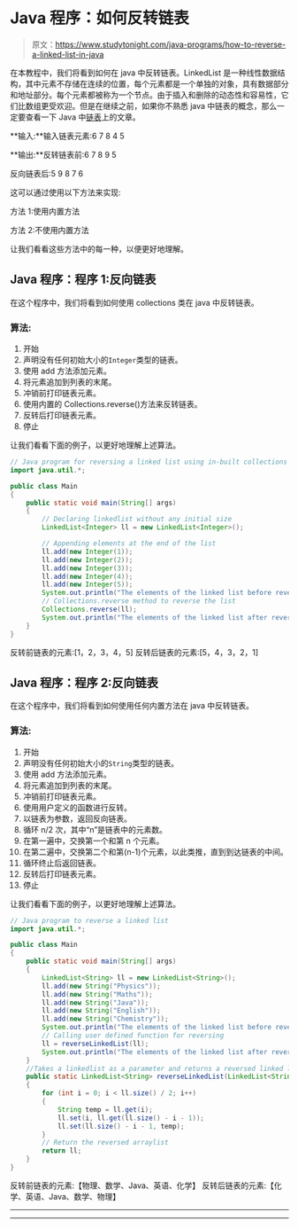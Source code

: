 # Java 程序：如何反转链表

> 原文：<https://www.studytonight.com/java-programs/how-to-reverse-a-linked-list-in-java>

在本教程中，我们将看到如何在 java 中反转链表。LinkedList 是一种线性数据结构，其中元素不存储在连续的位置，每个元素都是一个单独的对象，具有数据部分和地址部分。每个元素都被称为一个节点。由于插入和删除的动态性和容易性，它们比数组更受欢迎。但是在继续之前，如果你不熟悉 java 中链表的概念，那么一定要查看一下 Java 中[链表](https://www.studytonight.com/java/linkedlist-in-collection-framework.php)上的文章。

**输入:**输入链表元素:6 7 8 4 5

**输出:**反转链表前:6 7 8 9 5

反向链表后:5 9 8 7 6

这可以通过使用以下方法来实现:

方法 1:使用内置方法

方法 2:不使用内置方法

让我们看看这些方法中的每一种，以便更好地理解。

## Java 程序：程序 1:反向链表

在这个程序中，我们将看到如何使用 collections 类在 java 中反转链表。

### 算法:

1.  开始
2.  声明没有任何初始大小的`Integer`类型的链表。
3.  使用 add 方法添加元素。
4.  将元素追加到列表的末尾。
5.  冲销前打印链表元素。
6.  使用内置的 Collections.reverse()方法来反转链表。
7.  反转后打印链表元素。
8.  停止

让我们看看下面的例子，以更好地理解上述算法。

```java
// Java program for reversing a linked list using in-built collections class
import java.util.*;

public class Main 
{
    public static void main(String[] args)
    {
        // Declaring linkedlist without any initial size
        LinkedList<Integer> ll = new LinkedList<Integer>();

        // Appending elements at the end of the list
        ll.add(new Integer(1));
        ll.add(new Integer(2));
        ll.add(new Integer(3));
        ll.add(new Integer(4));
        ll.add(new Integer(5));
        System.out.println("The elements of the linked list before reversing: " + ll);
        // Collections.reverse method to reverse the list
        Collections.reverse(ll);
        System.out.println("The elements of the linked list after reversing: " + ll);
    }
}
```

反转前链表的元素:[1，2，3，4，5]
反转后链表的元素:[5，4，3，2，1]

## Java 程序：程序 2:反向链表

在这个程序中，我们将看到如何使用任何内置方法在 java 中反转链表。

### 算法:

1.  开始
2.  声明没有任何初始大小的`String`类型的链表。
3.  使用 add 方法添加元素。
4.  将元素追加到列表的末尾。
5.  冲销前打印链表元素。
6.  使用用户定义的函数进行反转。
7.  以链表为参数，返回反向链表。
8.  循环 n/2 次，其中“n”是链表中的元素数。
9.  在第一遍中，交换第一个和第 n 个元素。
10.  在第二遍中，交换第二个和第(n-1)个元素，以此类推，直到到达链表的中间。
11.  循环终止后返回链表。
12.  反转后打印链表元素。
13.  停止

让我们看看下面的例子，以更好地理解上述算法。

```java
// Java program to reverse a linked list
import java.util.*;

public class Main 
{
	public static void main(String[] args)
	{
		LinkedList<String> ll = new LinkedList<String>();
		ll.add(new String("Physics"));
		ll.add(new String("Maths"));
		ll.add(new String("Java"));
		ll.add(new String("English"));
		ll.add(new String("Chemistry"));
		System.out.println("The elements of the linked list before reversing: " + ll);
		// Calling user defined function for reversing
		ll = reverseLinkedList(ll);
		System.out.println("The elements of the linked list after reversing: " + ll);
	}
	//Takes a linkedlist as a parameter and returns a reversed linked list
	public static LinkedList<String> reverseLinkedList(LinkedList<String> ll)
	{
		for (int i = 0; i < ll.size() / 2; i++) 
		{
			String temp = ll.get(i);
			ll.set(i, ll.get(ll.size() - i - 1));
			ll.set(ll.size() - i - 1, temp);
		}
		// Return the reversed arraylist
		return ll;
	}
}
```

反转前链表的元素:【物理、数学、Java、英语、化学】
反转后链表的元素:【化学、英语、Java、数学、物理】

* * *

* * *